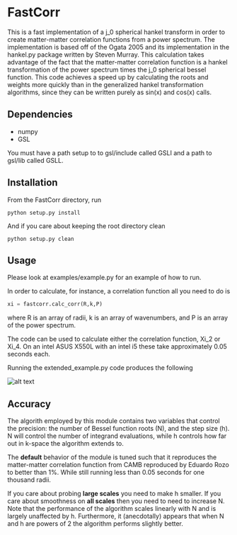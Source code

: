 FastCorr
========
This is a fast implementation of a j_0 spherical hankel transform 
in order to create matter-matter correlation functions from a power spectrum.
The implementation is based off of the Ogata 2005 and its implementation
in the hankel.py package written by Steven Murray. This calculation
takes advantage of the fact that the matter-matter correlation
function is a hankel transformation of the power spectrum
times the j_0 spherical bessel function. This code achieves
a speed up by calculating the roots and
weights more quickly than in the generalized
hankel transformation algorithms, since they can
be written purely as sin(x) and cos(x) calls.

Dependencies
------------
* numpy
* GSL

You must have a path setup to to gsl/include called GSLI and
a path to gsl/lib called GSLL.

Installation
------------
From the FastCorr directory, run
```
python setup.py install
```

And if you care about keeping the root directory clean
```
python setup.py clean
```

Usage
-------
Please look at examples/example.py for an example of how to run.

In order to calculate, for instance, a correlation function all
you need to do is
```python
xi = fastcorr.calc_corr(R,k,P)
```
where R is an array of radii, k is an array of wavenumbers,
and P is an array of the power spectrum.

The code can be used to calculate either the correlation function,
Xi_2 or Xi_4. On an intel ASUS X550L with an intel i5 these take
approximately 0.05 seconds each.

Running the extended_example.py code produces the following

![alt text](https://github.com/tmcclintock/FastCorr/blob/master/figures/figure_1.png)

Accuracy
---------
The algorith employed by this module contains two variables that 
control the precision: the number of Bessel function roots (N),
and the step size (h). N will control the number of integrand 
evaluations, while h controls how far out in k-space the algorithm
extends to.

The **default** behavior of the module is tuned such that
it reproduces the matter-matter correlation function
from CAMB reproduced by Eduardo Rozo to better than 1%.
While still running less than 0.05 seconds for one thousand
radii.

If you care about probing **large scales** you need to make
h smaller. If you care about smoothness on **all scales** then
you need to need to increase N. Note that the performance
of the algorithm scales linearly with N and is largely 
unaffected by h. Furthermore, it (anecdotally) appears
that when N and h are powers of 2 the algorithm performs
slightly better.